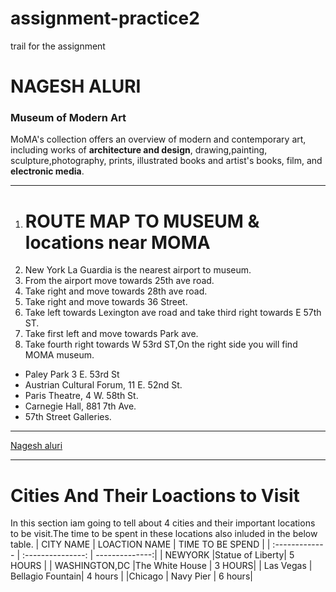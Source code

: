 # assignment-practice2
trail for the assignment
# NAGESH ALURI
### Museum of Modern Art 

MoMA's collection offers an overview of modern and contemporary art, including works of **architecture and design**, drawing,painting, sculpture,photography, prints, illustrated books and artist's books, film, and **electronic media**.
***************************************
1. # ROUTE MAP TO MUSEUM & locations near MOMA
1. New York La Guardia is the nearest airport to museum.
1. From the airport move towards 25th ave road.
1. Take right and move towards 28th ave road.
1. Take right and move towards 36 Street.
1. Take left towards Lexington ave road and take third right towards E 57th ST.
1. Take first left and move towards Park ave.
1. Take fourth right towards W 53rd ST,On the right side you will find MOMA museum.
*  Paley Park 3 E. 53rd St 
* Austrian Cultural Forum, 11 E. 52nd St.
* Paris Theatre, 4 W. 58th St.
* Carnegie Hall, 881 7th Ave.
* 57th Street Galleries.
_ _ _ _
[Nagesh aluri](AboutMe.md)
* * *
# Cities And Their Loactions to Visit

In this section iam going to tell about 4 cities and their important locations to be visit.The time to be spent in these locations also inluded in the below table. 
|    CITY NAME   |  LOACTION NAME  | TIME TO BE SPEND |
| :-------------  | :---------------: | --------------:|
|  NEWYORK       |Statue of Liberty| 5 HOURS |
| WASHINGTON,DC  |The White House  |  3 HOURS|
| Las Vegas     | Bellagio Fountain| 4 hours |
|Chicago         | Navy Pier       |  6 hours|